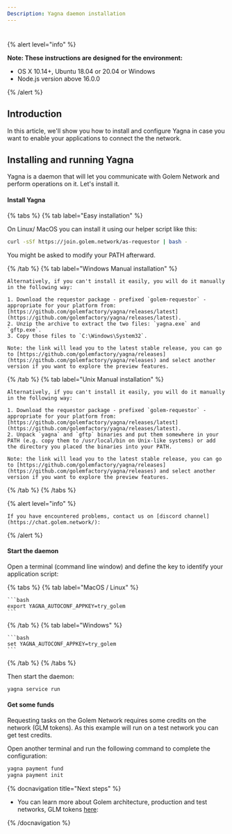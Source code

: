 ```yaml
---
Description: Yagna daemon installation
---
```


#

 


{% alert level="info" %}

**Note: These instructions are designed for the environment:**

* OS X 10.14+, Ubuntu 18.04 or 20.04 or Windows
* Node.js version above 16.0.0

{% /alert %}


## Introduction

In this article, we'll show you how to install and configure Yagna in case you want to enable your applications to connect the the network.     

## Installing and running Yagna 

Yagna is a daemon that will let you communicate with Golem Network and perform operations on it. Let's install it.

#### Install Yagna


{% tabs %}
{% tab label="Easy installation" %}    

On Linux/ MacOS you can install it using our helper script like this:
    
```bash
curl -sSf https://join.golem.network/as-requestor | bash -
```
You might be asked to modify your PATH afterward.

{% /tab %}
{% tab label="Windows Manual installation" %}    

    Alternatively, if you can't install it easily, you will do it manually in the following way:
    
    1. Download the requestor package - prefixed `golem-requestor` - appropriate for your platform from: [https://github.com/golemfactory/yagna/releases/latest](https://github.com/golemfactory/yagna/releases/latest).
    2. Unzip the archive to extract the two files: `yagna.exe` and `gftp.exe`.
    3. Copy those files to `C:\Windows\System32`.
    
    Note: the link will lead you to the latest stable release, you can go to [https://github.com/golemfactory/yagna/releases](https://github.com/golemfactory/yagna/releases) and select another version if you want to explore the preview features.

{% /tab %}
{% tab label="Unix Manual installation" %}


    Alternatively, if you can't install it easily, you will do it manually in the following way:
    
    1. Download the requestor package - prefixed `golem-requestor` - appropriate for your platform from: [https://github.com/golemfactory/yagna/releases/latest](https://github.com/golemfactory/yagna/releases/latest).
    2. Unpack `yagna` and `gftp` binaries and put them somewhere in your PATH (e.g. copy them to /usr/local/bin on Unix-like systems) or add the directory you placed the binaries into your PATH.

    Note: the link will lead you to the latest stable release, you can go to [https://github.com/golemfactory/yagna/releases](https://github.com/golemfactory/yagna/releases) and select another version if you want to explore the preview features.

{% /tab %}
{% /tabs %}

{% alert level="info" %}

    If you have encountered problems, contact us on [discord channel](https://chat.golem.network/): 
{% /alert  %}

#### Start the daemon

Open a terminal (command line window) and  define the key to identify your application script:


{% tabs %}
{% tab label="MacOS / Linux" %}  
   
    ```bash
    export YAGNA_AUTOCONF_APPKEY=try_golem
    ```

{% /tab %}
{% tab label="Windows" %}
    
    ```bash
    set YAGNA_AUTOCONF_APPKEY=try_golem
    ```

{% /tab %}
{% /tabs %}


Then start the daemon:

```bash
yagna service run
```


#### Get some funds

Requesting tasks on the Golem Network requires some credits on the network (GLM tokens). 
As this example will run on a test network you can get test credits.

Open another terminal and run the following command to complete the configuration:

```bash
yagna payment fund
yagna payment init
```


    
{% docnavigation title="Next steps" %}

- You can learn more about Golem architecture, production and test networks, GLM tokens [here](/docs/golem/overview):

{% /docnavigation %}






